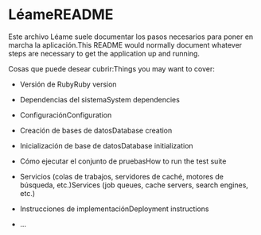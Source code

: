 # <a name="readme"></a><span data-ttu-id="8fdfb-101">Léame</span><span class="sxs-lookup"><span data-stu-id="8fdfb-101">README</span></span>

<span data-ttu-id="8fdfb-102">Este archivo Léame suele documentar los pasos necesarios para poner en marcha la aplicación.</span><span class="sxs-lookup"><span data-stu-id="8fdfb-102">This README would normally document whatever steps are necessary to get the application up and running.</span></span>

<span data-ttu-id="8fdfb-103">Cosas que puede desear cubrir:</span><span class="sxs-lookup"><span data-stu-id="8fdfb-103">Things you may want to cover:</span></span>

* <span data-ttu-id="8fdfb-104">Versión de Ruby</span><span class="sxs-lookup"><span data-stu-id="8fdfb-104">Ruby version</span></span>

* <span data-ttu-id="8fdfb-105">Dependencias del sistema</span><span class="sxs-lookup"><span data-stu-id="8fdfb-105">System dependencies</span></span>

* <span data-ttu-id="8fdfb-106">Configuración</span><span class="sxs-lookup"><span data-stu-id="8fdfb-106">Configuration</span></span>

* <span data-ttu-id="8fdfb-107">Creación de bases de datos</span><span class="sxs-lookup"><span data-stu-id="8fdfb-107">Database creation</span></span>

* <span data-ttu-id="8fdfb-108">Inicialización de base de datos</span><span class="sxs-lookup"><span data-stu-id="8fdfb-108">Database initialization</span></span>

* <span data-ttu-id="8fdfb-109">Cómo ejecutar el conjunto de pruebas</span><span class="sxs-lookup"><span data-stu-id="8fdfb-109">How to run the test suite</span></span>

* <span data-ttu-id="8fdfb-110">Servicios (colas de trabajos, servidores de caché, motores de búsqueda, etc.)</span><span class="sxs-lookup"><span data-stu-id="8fdfb-110">Services (job queues, cache servers, search engines, etc.)</span></span>

* <span data-ttu-id="8fdfb-111">Instrucciones de implementación</span><span class="sxs-lookup"><span data-stu-id="8fdfb-111">Deployment instructions</span></span>

* <span data-ttu-id="8fdfb-112">...</span><span class="sxs-lookup"><span data-stu-id="8fdfb-112"></span></span>
